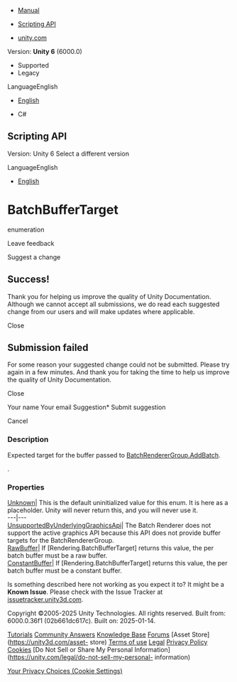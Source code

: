 [ ]()

  * [Manual](../Manual/index.html)
  * [Scripting API](../ScriptReference/index.html)

  * [unity.com](https://unity.com/)

Version: **Unity 6** (6000.0)

  * Supported
  * Legacy

LanguageEnglish

  * [English]()

  * C#

[ ](https://docs.unity3d.com)

## Scripting API

Version: Unity 6 Select a different version

LanguageEnglish

  * [English]()

# BatchBufferTarget

enumeration

Leave feedback

Suggest a change

## Success!

Thank you for helping us improve the quality of Unity Documentation. Although
we cannot accept all submissions, we do read each suggested change from our
users and will make updates where applicable.

Close

## Submission failed

For some reason your suggested change could not be submitted. Please <a>try
again</a> in a few minutes. And thank you for taking the time to help us
improve the quality of Unity Documentation.

Close

Your name Your email Suggestion* Submit suggestion

Cancel

[ ]()

### Description

Expected target for the buffer passed to
[BatchRendererGroup.AddBatch](Rendering.BatchRendererGroup.AddBatch.html).

.

### Properties

[Unknown](Rendering.BatchBufferTarget.Unknown.html)| This is the default
uninitialized value for this enum. It is here as a placeholder. Unity will
never return this, and you will never use it.  
---|---  
[UnsupportedByUnderlyingGraphicsApi](Rendering.BatchBufferTarget.UnsupportedByUnderlyingGraphicsApi.html)|
The Batch Renderer does not support the active graphics API because this API
does not provide buffer targets for the BatchRendererGroup.  
[RawBuffer](Rendering.BatchBufferTarget.RawBuffer.html)| If
[Rendering.BatchBufferTarget] returns this value, the per batch buffer must be
a raw buffer.  
[ConstantBuffer](Rendering.BatchBufferTarget.ConstantBuffer.html)| If
[Rendering.BatchBufferTarget] returns this value, the per batch buffer must be
a constant buffer.  
  
Is something described here not working as you expect it to? It might be a
**Known Issue**. Please check with the Issue Tracker at
[issuetracker.unity3d.com](https://issuetracker.unity3d.com).

Copyright ©2005-2025 Unity Technologies. All rights reserved. Built from:
6000.0.36f1 (02b661dc617c). Built on: 2025-01-14.

[Tutorials](https://unity3d.com/learn) [Community
Answers](https://answers.unity3d.com) [Knowledge
Base](https://support.unity3d.com/hc/en-us)
[Forums](https://forum.unity3d.com) [Asset Store](https://unity3d.com/asset-
store) [Terms of use](https://docs.unity3d.com/Manual/TermsOfUse.html)
[Legal](https://unity.com/legal) [Privacy
Policy](https://unity.com/legal/privacy-policy)
[Cookies](https://unity.com/legal/cookie-policy) [Do Not Sell or Share My
Personal Information](https://unity.com/legal/do-not-sell-my-personal-
information)

[Your Privacy Choices (Cookie Settings)](javascript:void\(0\);)

